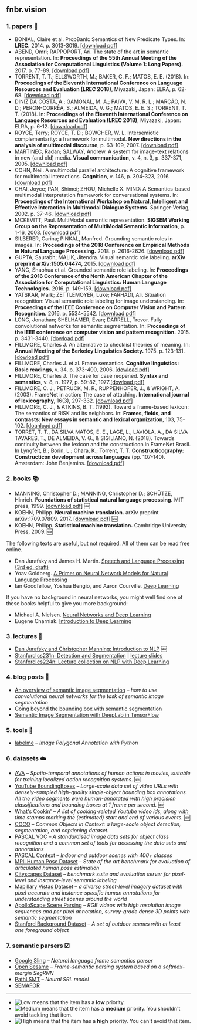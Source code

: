 ## fnbr.vision

### 1. papers :page_facing_up:

- BONIAL, Claire et al. PropBank: Semantics of New Predicate Types. In: **LREC.** 2014. p. 3013-3019. [[download pdf]](https://pdfs.semanticscholar.org/0f18/060a4c86a3fd81c4c01cc3de55b902dec08d.pdf)
- ABEND, Omri; RAPPOPORT, Ari. The state of the art in semantic representation. In: **Proceedings of the 55th Annual Meeting of the Association for Computational Linguistics (Volume 1: Long Papers).** 2017. p. 77-89. [[download pdf]](https://www.aclweb.org/anthology/P17-1008)
- TORRENT, T. T.; ELLSWORTH, M.; BAKER, C. F.; MATOS, E. E. (2018). In: **Proceedings of the Eleventh International Conference on Language Resources and Evaluation (LREC 2018)**, Miyazaki, Japan: ELRA, p. 62-68. [[download pdf]](http://lrec-conf.org/workshops/lrec2018/W5/pdf/12_W5.pdf)
- DINIZ DA COSTA, A.; GAMONAL, M. A.; PAIVA, V. M. R. L.; MARÇÃO, N. D.; PERON-CORRÊA, S.; ALMEIDA, V. G.; MATOS, E. E. S.; TORRENT, T. T. (2018). In: **Proceedings of the Eleventh International Conference on Language Resources and Evaluation (LREC 2018)**, Miyazaki, Japan: ELRA, p. 6-12. [[download pdf]](http://lrec-conf.org/workshops/lrec2018/W5/pdf/4_W5.pdf)
- ROYCE, Terry; ROYCE, T. D.; BOWCHER, W. L. Intersemiotic complementarity: a framework for multimodal. **New directions in the analysis of multimodal discourse**, p. 63-109, 2007. [[download pdf]](https://s3.amazonaws.com/academia.edu.documents/32865031/Chap_02_Royce_-_Erlbaum.pdf?AWSAccessKeyId=AKIAIWOWYYGZ2Y53UL3A&Expires=1559668579&Signature=mkcmdOBsxWK1tnIxgdwLmONLM48%3D&response-content-disposition=inline%3B%20filename%3DIntersemiotic_Complementarity_A_Framewor.pdf)
- MARTINEC, Radan; SALWAY, Andrew. A system for image–text relations in new (and old) media. **Visual communication**, v. 4, n. 3, p. 337-371, 2005. [[download pdf]](https://journals.sagepub.com/doi/pdf/10.1177/1470357205055928)
- COHN, Neil. A multimodal parallel architecture: A cognitive framework for multimodal interactions. **Cognition**, v. 146, p. 304-323, 2016. [[download pdf]](https://doi.org/10.1016/j.cognition.2015.10.007)
- CHAI, Joyce; PAN, Shimei; ZHOU, Michelle X. MIND: A Semantics-based multimodal interpretation framework for conversational systems. In: **Proceedings of the International Workshop on Natural, Intelligent and Effective Interaction in Multimodal Dialogue Systems.** Springer-Verlag, 2002. p. 37-46. [[download pdf]](https://www.researchgate.net/profile/Malek_Boualem/publication/243962636_Implementing_and_evaluating_a_multimodal_and_multilingual_tourist_guide/links/557c110f08aeea18b7766620/Implementing-and-evaluating-a-multimodal-and-multilingual-tourist-guide.pdf#page=49)
- MCKEVITT, Paul. MultiModal semantic representation. **SIGSEM Working Group on the Representation of MultiModal Semantic Information**, p. 1-16, 2003. [[download pdf]](http://uir.ulster.ac.uk/21402/1/msr.pdf)
- SILBERER, Carina; PINKAL, Manfred. Grounding semantic roles in images. In: **Proceedings of the 2018 Conference on Empirical Methods in Natural Language Processing.** 2018. p. 2616-2626. [[download pdf]](https://www.aclweb.org/anthology/D18-1282)
- GUPTA, Saurabh; MALIK, Jitendra. Visual semantic role labeling. **arXiv preprint arXiv:1505.04474,** 2015. [[download pdf]](https://arxiv.org/pdf/1505.04474.pdf)
- YANG, Shaohua et al. Grounded semantic role labeling. In: **Proceedings of the 2016 Conference of the North American Chapter of the Association for Computational Linguistics: Human Language Technologies.** 2016. p. 149-159. [[download pdf]](https://www.aclweb.org/anthology/N16-1019)
- YATSKAR, Mark; ZETTLEMOYER, Luke; FARHADI, Ali. Situation recognition: Visual semantic role labeling for image understanding. In: **Proceedings of the IEEE Conference on Computer Vision and Pattern Recognition.** 2016. p. 5534-5542. [[download pdf]](https://www.cv-foundation.org/openaccess/content_cvpr_2016/papers/Yatskar_Situation_Recognition_Visual_CVPR_2016_paper.pdf)
- LONG, Jonathan; SHELHAMER, Evan; DARRELL, Trevor. Fully convolutional networks for semantic segmentation. In: **Proceedings of the IEEE conference on computer vision and pattern recognition.** 2015. p. 3431-3440. [[dowload pdf]](https://arxiv.org/pdf/1605.06211.pdf)
- FILLMORE, Charles J. An alternative to checklist theories of meaning. In: **Annual Meeting of the Berkeley Linguistics Society.** 1975. p. 123-131. [[dowload pdf]](http://journals.linguisticsociety.org/proceedings/index.php/BLS/article/download/2315/2085)
- FILLMORE, Charles J. et al. Frame semantics. **Cognitive linguistics: Basic readings**, v. 34, p. 373-400, 2006. [[dowload pdf]](https://s3.amazonaws.com/academia.edu.documents/56930879/Cognitive_Linguistics__Basic_Readings.pdf?AWSAccessKeyId=AKIAIWOWYYGZ2Y53UL3A&Expires=1556653987&Signature=cqR7QalZlj%2BdnCRz%2FKVECRys2TE%3D&response-content-disposition=inline%3B%20filename%3DCognitive_Linguistics_Basic_Readings.pdf#page=381)
- FILLMORE, Charles J. The case for case reopened. **Syntax and semantics**, v. 8, n. 1977, p. 59-82, 1977.[[dowload pdf]](http://www.icsi.berkeley.edu/pubs/ai/casefor277.pdf)
- FILLMORE, C. J., PETRUCK, M. R., RUPPENHOFER, J., & WRIGHT, A. (2003). FrameNet in action: The case of attaching. **International journal of lexicography**, 16(3), 297-332. [[download pdf]](https://core.ac.uk/download/pdf/83654409.pdf)
- FILLMORE, C. J., & ATKINS, B. T. (1992). Toward a frame-based lexicon: The semantics of RISK and its neighbors. In: **Frames, fields, and contrasts: New essays in semantic and lexical organization**, 103, 75-102. [[doanload pdf]](www.icsi.berkeley.edu/pubs/ai/towarda92.pdf)
- TORRET, T. T., DA SILVA MATOS, E. E., LAGE, L., LAVIOLA, A., DA SILVA TAVARES, T., DE ALMEIDA, V. G., & SIGILIANO, N. (2018). Towards continuity between the lexicon and the constructicon in FrameNet Brasil. In Lyngfelt, B.; Borin, L.; Ohara, K.; Torrent, T. T. **Constructicography: Constructicon development across languages** (pp. 107-140). Amsterdam: John Benjamins. [[download pdf]](https://www.jbe-platform.com/content/books/9789027263865)


### 2. books :books:

- MANNING, Christopher D.; MANNING, Christopher D.; SCHÜTZE, Hinrich. **Foundations of statistical natural language processing.** MIT press, 1999. [[download pdf]](http://thuvien.thanglong.edu.vn:8081/dspace/bitstream/DHTL_123456789/4027/1/cs511-1.pdf) :new:
- KOEHN, Philipp. **Neural machine translation.** arXiv preprint arXiv:1709.07809, 2017. [[download pdf]](https://arxiv.org/pdf/1709.07809.pdf) :new:
- KOEHN, Philipp. **Statistical machine translation.** Cambridge University Press, 2009. :new:

The following texts are useful, but not required. All of them can be read free online.

- Dan Jurafsky and James H. Martin. [Speech and Language Processing (3rd ed. draft)](https://web.stanford.edu/~jurafsky/slp3/)
- Yoav Goldberg. [A Primer on Neural Network Models for Natural Language Processing](http://u.cs.biu.ac.il/~yogo/nnlp.pdf)
- Ian Goodfellow, Yoshua Bengio, and Aaron Courville. [Deep Learning](http://www.deeplearningbook.org)

If you have no background in neural networks, you might well find one of these books helpful to give you more background:

- Michael A. Nielsen. [Neural Networks and Deep Learning](http://neuralnetworksanddeeplearning.com)
- Eugene Charniak. [Introduction to Deep Learning](https://mitpress.mit.edu/books/introduction-deep-learning)

### 3. lectures :speech_balloon:

- [Dan Jurafsky and Christopher Manning: Introduction to NLP](https://www.youtube.com/playlist?list=PLQiyVNMpDLKnZYBTUOlSI9mi9wAErFtFm) :new:
- [Stanford cs231n: Detection and Segmentation](https://youtu.be/nDPWywWRIRo) | [lecture slides](http://cs231n.stanford.edu/slides/2017/cs231n_2017_lecture11.pdf)
- [Stanford cs224n: Lecture collection on NLP with Deep Learning](https://www.youtube.com/playlist?list=PL3FW7Lu3i5Jsnh1rnUwq_TcylNr7EkRe6)

### 4. blog posts :pushpin:

- [An overview of semantic image segmentation](https://www.jeremyjordan.me/semantic-segmentation/) *– how to use convolutional neural networks for the task of semantic image segmentation*
- [Going beyond the bounding box with semantic segmentation](https://thegradient.pub/semantic-segmentation/)
- [Semantic Image Segmentation with DeepLab in TensorFlow](https://ai.googleblog.com/2018/03/semantic-image-segmentation-with.html)

### 5. tools :hammer:

- [labelme](https://github.com/wkentaro/labelme) *– Image Polygonal Annotation with Python*

### 6. datasets :cloud:

- [AVA](https://research.google.com/ava/index.html) *– Spatio-temporal annotations of human actions in movies, suitable for training localized action recognition systems.* :new:
- [YouTube BoundingBoxes](https://research.google.com/youtube-bb/) *– Large-scale data set of video URLs with densely-sampled high-quality single-object bounding box annotations. All the video segments were human-annotated with high precision classifications and bounding boxes at 1 frame per second.* :new:
- [What's Cookin'](http://storage.googleapis.com/whats_cookin/whats_cookin.zip) *– A list of cooking-related Youtube video ids, along with time stamps marking the (estimated) start and end of various events.* :new:
- [COCO](http://cocodataset.org) *– Common Objects in Context: a large-scale object detection, segmentation, and captioning dataset.*
- [PASCAL VOC](http://host.robots.ox.ac.uk/pascal/VOC/) *– A standardised image data sets for object class recognition and a common set of tools for accessing the data sets and annotations*
- [PASCAL Context](https://www.cs.stanford.edu/~roozbeh/pascal-context/) *– Indoor and outdoor scenes with 400+ classes*
- [MPII Human Pose Dataset](http://human-pose.mpi-inf.mpg.de/) *– State of the art benchmark for evaluation of articulated human pose estimation*
- [Cityscapes Dataset](https://www.cityscapes-dataset.com) *– benchmark suite and evaluation server for pixel-level and instance-level semantic labeling*
- [Mapillary Vistas Dataset](https://www.mapillary.com/dataset/vistas) *– a diverse street-level imagery dataset with pixel‑accurate and instance‑specific human annotations for understanding street scenes around the world*
- [ApolloScape Scene Parsing](http://apolloscape.auto/scene.html) *– RGB videos with high resolution image sequences and per pixel annotation, survey-grade dense 3D points with semantic segmentation*
- [Stanford Background Dataset](http://dags.stanford.edu/projects/scenedataset.html) *– A set of outdoor scenes with at least one foreground object*

### 7. semantic parsers :ballot_box_with_check:

- [Google Sling](https://github.com/google/sling) *– Natural language frame semantics parser*
- [Open Sesame](https://github.com/swabhs/open-sesame) *– Frame-semantic parsing system based on a softmax-margin SegRNN*
- [PathLSMT](https://github.com/microth/PathLSTM) *– Neural SRL model*
- [SEMAFOR](http://www.cs.cmu.edu/~ark/SEMAFOR/)
_____

- ![Low][low] means that the item has a **low** priority.
- ![Medium][medium] means that the item has a **medium** priority. You shouldn't avoid tackling that item.
- ![High][high] means that the item has a **high** priority. You can't avoid that item.


[low]: https://viridiano.com/s/low.svg
[medium]: https://viridiano.com/s/medium.svg
[high]: https://viridiano.com/s/high.svg

